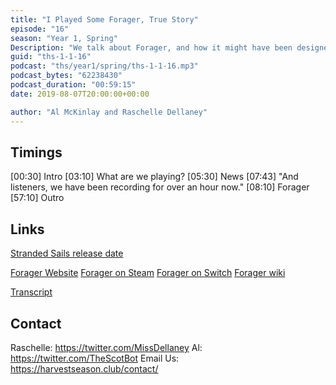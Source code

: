 ```yaml
---
title: "I Played Some Forager, True Story"
episode: "16"
season: "Year 1, Spring"
Description: "We talk about Forager, and how it might have been designed with Al in mind."
guid: "ths-1-1-16"
podcast: "ths/year1/spring/ths-1-1-16.mp3"
podcast_bytes: "62238430"
podcast_duration: "00:59:15"
date: 2019-08-07T20:00:00+00:00

author: "Al McKinlay and Raschelle Dellaney"
---
```


## Timings

[00:30] Intro
[03:10] What are we playing?
[05:30] News
[07:43] "And listeners, we have been recording for over an hour now."
[08:10] Forager
[57:10] Outro

## Links

[Stranded Sails release date](https://stranded-sails.rokapublish.de/)

[Forager Website](https://hopfrogsa.net/forager)
[Forager on Steam](https://store.steampowered.com/app/751780/Forager/)
[Forager on Switch](https://www.nintendo.com/games/detail/forager-switch/)
[Forager wiki](https://forager.gamepedia.com)

[Transcript](https://docs.google.com/document/d/11JtiME1S6wUAcOsEGBSZoPvmQlsn1swAoQBNi-7VEzg/edit?usp=sharing)

## Contact

Raschelle: https://twitter.com/MissDellaney
Al: https://twitter.com/TheScotBot
Email Us: https://harvestseason.club/contact/
